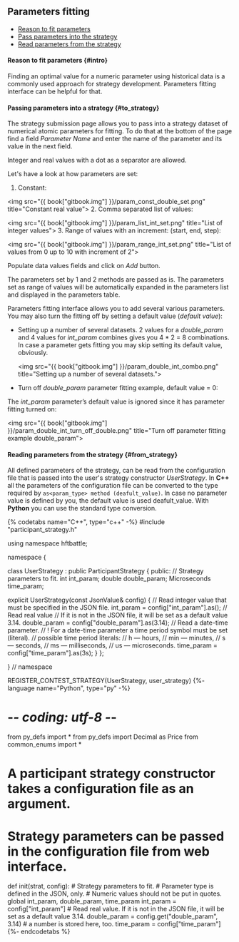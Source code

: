 ## Parameters fitting

- [Reason to fit parameters](#intro)
- [Pass parameters into the strategy](#to_strategy)
- [Read parameters from the strategy](#from_strategy)

#### Reason to fit parameters {#intro}

Finding an optimal value for a numeric parameter using historical data is a commonly used approach for strategy development.
Parameters fitting interface can be helpful for that.

#### Passing parameters into a strategy {#to_strategy}

The strategy submission page allows you to pass into a strategy dataset of numerical atomic parameters for fitting.
To do that at the bottom of the page find a field *Parameter Name* and enter the name of the parameter and its value in the next field.


Integer and real values with a dot as a separator are allowed.

Let's have a look at how parameters are set:

1. Constant:

  <img src="{{ book["gitbook.img"] }}/param_const_double_set.png" title="Constant real value">
2. Comma separated list of values:

  <img src="{{ book["gitbook.img"] }}/param_list_int_set.png" title="List of integer values">
3. Range of values with an increment: (start, end, step):

  <img src="{{ book["gitbook.img"] }}/param_range_int_set.png" title="List of values from 0 up to 10 with increment of 2">

Populate data values fields and click on *Add* button.

The parameters set by 1 and 2 methods are passed as is. The parameters set as range of values will be automatically expanded in the parameters list and displayed in the parameters table.

Parameters fitting interface allows you to add several various parameters. You may also turn the fitting off by setting a default value (*default value*):

- Setting up a number of several datasets.
 2 values for a *double_param* and 4 values for *int_param* combines gives you 4 * 2 = 8 combinations.
In case a parameter gets fitting you may skip setting its default value, obviously.  

  <img src="{{ book["gitbook.img"] }}/param_double_int_combo.png" title="Setting up a number of several datasets.">

- Turn off *double_param* parameter fitting example, default value = 0:
  
The *int_param* parameter’s default value is ignored since it has parameter fitting turned on:

  <img src="{{ book["gitbook.img"] }}/param_double_int_turn_off_double.png" title="Turn off parameter fitting example double_param">

#### Reading parameters from the strategy {#from_strategy}

All defined parameters of the strategy, can be read from the configuration file that is passed into the user's strategy constructor *UserStrategy*.
In **C++** all the parameters of the configuration file can be converted to the type required by  `as<param_type> method (deafult_value)`.
In case no parameter value is defined by you, the default value is used deafult_value.
With **Python** you can use the standard type conversion.

{% codetabs name="C++", type="c++" -%}
#include "participant_strategy.h"

using namespace hftbattle;

namespace {

class UserStrategy : public ParticipantStrategy {
public:
  // Strategy parameters to fit.
  int int_param;
  double double_param;
  Microseconds time_param;

  explicit UserStrategy(const JsonValue& config) {
    // Read integer value that must be specified in the JSON file.
    int_param = config["int_param"].as<int>();
    // Read real value
    // If it is not in the JSON file, it will be set as a default value 3.14.
    double_param = config["double_param"].as<double>(3.14);
    // Read a date-time parameter.
    // ! For a date-time parameter a time period symbol must be set (literal).
    // possible time period literals:
    // h — hours,
    // min — minutes,
    // s — seconds,
    // ms — milliseconds,
    // us — microseconds.
    time_param = config["time_param"].as<Microseconds>(3s);
  }
};

}  // namespace

REGISTER_CONTEST_STRATEGY(UserStrategy, user_strategy)
{%- language name="Python", type="py" -%}
# -*- coding: utf-8 -*-

from py_defs import *
from py_defs import Decimal as Price
from common_enums import *


# A participant strategy constructor takes a configuration file as an argument.
# Strategy parameters can be passed in the configuration file from web interface.
def init(strat, config):
    # Strategy parameters to fit.
    # Parameter type is defined in the JSON, only.
    # Numeric values should not be put in quotes.
    global int_param, double_param, time_param
    int_param = config["int_param"]
    # Read real value. If it is not in the JSON file, it will be set as a default value 3.14.
    double_param = config.get("double_param", 3.14)
    # a number is stored here, too.
    time_param = config["time_param"]
{%- endcodetabs %}

